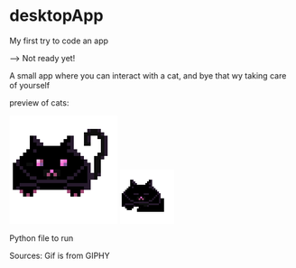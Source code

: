 # desktopApp
My first try to code an app

--> Not ready yet!

A small app where you can interact with a cat, and bye that wy taking care of yourself

preview of cats:


![Digital Pet](cat_is_chillin(11).gif)
![Digital Pet](sleep.gif)


Python file to run

Sources:
Gif is from GIPHY
